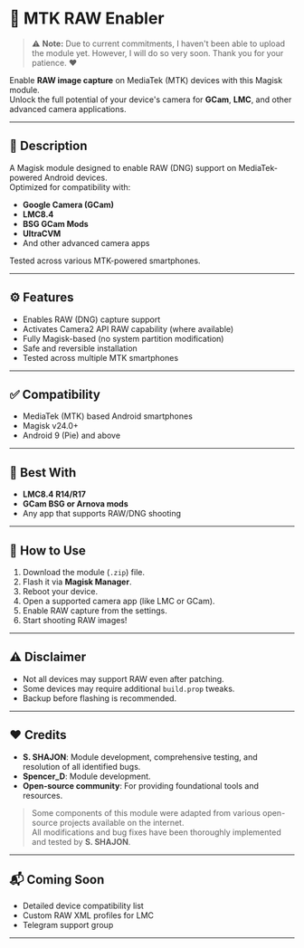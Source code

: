 # 📸 MTK RAW Enabler

> ⚠️ **Note:** Due to current commitments, I haven't been able to upload the module yet. However, I will do so very soon. Thank you for your patience. ❤️

Enable **RAW image capture** on MediaTek (MTK) devices with this Magisk module.  
Unlock the full potential of your device's camera for **GCam**, **LMC**, and other advanced camera applications.

---

## 📝 Description

A Magisk module designed to enable RAW (DNG) support on MediaTek-powered Android devices.  
Optimized for compatibility with:

- **Google Camera (GCam)**
- **LMC8.4**
- **BSG GCam Mods**
- **UltraCVM**
- And other advanced camera apps

Tested across various MTK-powered smartphones.

---

## ⚙️ Features

- Enables RAW (DNG) capture support
- Activates Camera2 API RAW capability (where available)
- Fully Magisk-based (no system partition modification)
- Safe and reversible installation
- Tested across multiple MTK smartphones

---

## ✅ Compatibility

- MediaTek (MTK) based Android smartphones
- Magisk v24.0+
- Android 9 (Pie) and above

---

## 📸 Best With

- **LMC8.4 R14/R17**
- **GCam BSG or Arnova mods**
- Any app that supports RAW/DNG shooting

---

## 📁 How to Use

1. Download the module (`.zip`) file.
2. Flash it via **Magisk Manager**.
3. Reboot your device.
4. Open a supported camera app (like LMC or GCam).
5. Enable RAW capture from the settings.
6. Start shooting RAW images!

---

## ⚠️ Disclaimer

- Not all devices may support RAW even after patching.
- Some devices may require additional `build.prop` tweaks.
- Backup before flashing is recommended.

---

## ❤️ Credits

- **S. SHAJON**: Module development, comprehensive testing, and resolution of all identified bugs.
- **Spencer_D**: Module development.
- **Open-source community**: For providing foundational tools and resources.

> Some components of this module were adapted from various open-source projects available on the internet.  
> All modifications and bug fixes have been thoroughly implemented and tested by **S. SHAJON**.

---

## 📬 Coming Soon

- Detailed device compatibility list
- Custom RAW XML profiles for LMC
- Telegram support group

---

